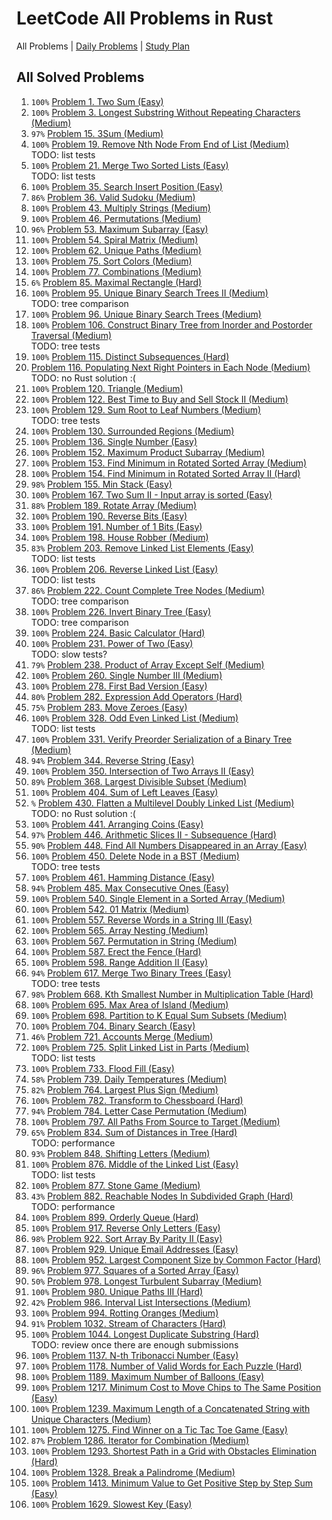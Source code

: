 LeetCode All Problems in Rust
=============================

All Problems | [Daily Problems](DAILY.md) | [Study Plan](STUDY_PLAN.md)

All Solved Problems
-------------------

1. `100%` [Problem 1. Two Sum (Easy)](problem_0001/)
2. `100%` [Problem 3. Longest Substring Without Repeating Characters (Medium)](problem_0003/)
3. `97%` [Problem 15. 3Sum (Medium)](problem_0015/)
4. `100%` [Problem 19. Remove Nth Node From End of List (Medium)](problem_0019/) \
    TODO: list tests
5. `100%` [Problem 21. Merge Two Sorted Lists (Easy)](problem_0021/) \
    TODO: list tests
6. `100%` [Problem 35. Search Insert Position (Easy)](problem_0035/)
7. `86%` [Problem 36. Valid Sudoku (Medium)](problem_0036/)
8. `100%` [Problem 43. Multiply Strings (Medium)](problem_0043/)
9. `100%` [Problem 46. Permutations (Medium)](problem_0046/)
10. `96%` [Problem 53. Maximum Subarray (Easy)](problem_0053/)
11. `100%` [Problem 54. Spiral Matrix (Medium)](problem_0054/)
12. `100%` [Problem 62. Unique Paths (Medium)](problem_0062/)
13. `100%` [Problem 75. Sort Colors (Medium)](problem_0075/)
14. `100%` [Problem 77. Combinations (Medium)](problem_0077/)
15. `6%` [Problem 85. Maximal Rectangle (Hard)](problem_0085/)
16. `100%` [Problem 95. Unique Binary Search Trees II (Medium)](problem_0095/) \
    TODO: tree comparison
17. `100%` [Problem 96. Unique Binary Search Trees (Medium)](problem_0096/)
18. `100%` [Problem 106. Construct Binary Tree from Inorder and Postorder Traversal (Medium)](problem_0106/) \
    TODO: tree tests
19. `100%` [Problem 115. Distinct Subsequences (Hard)](problem_0115/)
20. [Problem 116. Populating Next Right Pointers in Each Node (Medium)](problem_0116/) \
    TODO: no Rust solution :(
21. `100%` [Problem 120. Triangle (Medium)](problem_0120/)
22. `100%` [Problem 122. Best Time to Buy and Sell Stock II (Medium)](problem_0122/)
23. `100%` [Problem 129. Sum Root to Leaf Numbers (Medium)](problem_0129/) \
    TODO: tree tests
24. `100%` [Problem 130. Surrounded Regions (Medium)](problem_0130/)
25. `100%` [Problem 136. Single Number (Easy)](problem_0136/)
26. `100%` [Problem 152. Maximum Product Subarray (Medium)](problem_0152/)
27. `100%` [Problem 153. Find Minimum in Rotated Sorted Array (Medium)](problem_0153/)
28. `100%` [Problem 154. Find Minimum in Rotated Sorted Array II (Hard)](problem_0154/)
29. `98%` [Problem 155. Min Stack (Easy)](problem_0155/)
30. `100%` [Problem 167. Two Sum II - Input array is sorted (Easy)](problem_0167/)
31. `88%` [Problem 189. Rotate Array (Medium)](problem_0189/)
32. `100%` [Problem 190. Reverse Bits (Easy)](problem_0190/)
33. `100%` [Problem 191. Number of 1 Bits (Easy)](problem_0191/)
34. `100%` [Problem 198. House Robber (Medium)](problem_0198/)
35. `83%` [Problem 203. Remove Linked List Elements (Easy)](problem_0203/) \
    TODO: list tests
36. `100%` [Problem 206. Reverse Linked List (Easy)](problem_0206/) \
    TODO: list tests
37. `86%` [Problem 222. Count Complete Tree Nodes (Medium)](problem_0222/) \
    TODO: tree comparison
38. `100%` [Problem 226. Invert Binary Tree (Easy)](problem_0226/) \
    TODO: tree comparison
39. `100%` [Problem 224. Basic Calculator (Hard)](problem_0224/)
40. `100%` [Problem 231. Power of Two (Easy)](problem_0231/) \
    TODO: slow tests?
41. `79%` [Problem 238. Product of Array Except Self (Medium)](problem_0238/)
42. `100%` [Problem 260. Single Number III (Medium)](problem_0260/)
43. `100%` [Problem 278. First Bad Version (Easy)](problem_0278/)
44. `80%` [Problem 282. Expression Add Operators (Hard)](problem_0282/)
45. `75%` [Problem 283. Move Zeroes (Easy)](problem_0283/)
46. `100%` [Problem 328. Odd Even Linked List (Medium)](problem_0328/) \
    TODO: list tests
47. `100%` [Problem 331. Verify Preorder Serialization of a Binary Tree (Medium)](problem_0331/)
48. `94%` [Problem 344. Reverse String (Easy)](problem_0344/)
49. `100%` [Problem 350. Intersection of Two Arrays II (Easy)](problem_0350/)
50. `89%` [Problem 368. Largest Divisible Subset (Medium)](problem_0368/)
51. `100%` [Problem 404. Sum of Left Leaves (Easy)](problem_0404/)
52. `%` [Problem 430. Flatten a Multilevel Doubly Linked List (Medium)](problem_0430/) \
    TODO: no Rust solution :(
53. `100%` [Problem 441. Arranging Coins (Easy)](problem_0441/)
54. `97%` [Problem 446. Arithmetic Slices II - Subsequence (Hard)](problem_0446/)
55. `90%` [Problem 448. Find All Numbers Disappeared in an Array (Easy)](problem_0448/)
56. `100%` [Problem 450. Delete Node in a BST (Medium)](problem_0450/) \
    TODO: tree tests
57. `100%` [Problem 461. Hamming Distance (Easy)](problem_0461/)
58. `94%` [Problem 485. Max Consecutive Ones (Easy)](problem_0485/)
59. `100%` [Problem 540. Single Element in a Sorted Array (Medium)](problem_0540/)
60. `100%` [Problem 542. 01 Matrix (Medium)](problem_0542/)
61. `100%` [Problem 557. Reverse Words in a String III (Easy)](problem_0557/)
62. `100%` [Problem 565. Array Nesting (Medium)](problem_0565/)
63. `100%` [Problem 567. Permutation in String (Medium)](problem_0567/)
64. `100%` [Problem 587. Erect the Fence (Hard)](problem_0587/)
65. `100%` [Problem 598. Range Addition II (Easy)](problem_0598/)
66. `94%` [Problem 617. Merge Two Binary Trees (Easy)](problem_0617/) \
    TODO: tree tests
67. `98%` [Problem 668. Kth Smallest Number in Multiplication Table (Hard)](problem_0668/)
68. `100%` [Problem 695. Max Area of Island (Medium)](problem_0695/)
69. `100%` [Problem 698. Partition to K Equal Sum Subsets (Medium)](problem_0698/)
70. `100%` [Problem 704. Binary Search (Easy)](problem_0704/)
71. `46%` [Problem 721. Accounts Merge (Medium)](problem_0721/)
72. `100%` [Problem 725. Split Linked List in Parts (Medium)](problem_0725/) \
    TODO: list tests
73. `100%` [Problem 733. Flood Fill (Easy)](problem_0733/)
74. `58%` [Problem 739. Daily Temperatures (Medium)](problem_0739/)
75. `82%` [Problem 764. Largest Plus Sign (Medium)](problem_0764/)
76. `100%` [Problem 782. Transform to Chessboard (Hard)](problem_0782/)
77. `94%` [Problem 784. Letter Case Permutation (Medium)](problem_0784/)
78. `100%` [Problem 797. All Paths From Source to Target (Medium)](problem_0797/)
79. `65%` [Problem 834. Sum of Distances in Tree (Hard)](problem_0834/) \
    TODO: performance
80. `93%` [Problem 848. Shifting Letters (Medium)](problem_0848/)
81. `100%` [Problem 876. Middle of the Linked List (Easy)](problem_0876/) \
    TODO: list tests
82. `100%` [Problem 877. Stone Game (Medium)](problem_0877/)
83. `43%` [Problem 882. Reachable Nodes In Subdivided Graph (Hard)](problem_0882/) \
    TODO: performance
84. `100%` [Problem 899. Orderly Queue (Hard)](problem_0899/)
85. `100%` [Problem 917. Reverse Only Letters (Easy)](problem_0917/)
86. `98%` [Problem 922. Sort Array By Parity II (Easy)](problem_0922/)
87. `100%` [Problem 929. Unique Email Addresses (Easy)](problem_0929/)
88. `100%` [Problem 952. Largest Component Size by Common Factor (Hard)](problem_0952/)
89. `96%` [Problem 977. Squares of a Sorted Array (Easy)](problem_0977/)
90. `50%` [Problem 978. Longest Turbulent Subarray (Medium)](problem_0978/)
91. `100%` [Problem 980. Unique Paths III (Hard)](problem_0980/)
92. `42%` [Problem 986. Interval List Intersections (Medium)](problem_0986/)
93. `100%` [Problem 994. Rotting Oranges (Medium)](problem_0994/)
94. `91%` [Problem 1032. Stream of Characters (Hard)](problem_1032/)
95. `100%` [Problem 1044. Longest Duplicate Substring (Hard)](problem_1044/) \
    TODO: review once there are enough submissions
96. `100%` [Problem 1137. N-th Tribonacci Number (Easy)](problem_1137/)
97. `100%` [Problem 1178. Number of Valid Words for Each Puzzle (Hard)](problem_1178/)
98. `100%` [Problem 1189. Maximum Number of Balloons (Easy)](problem_1189/)
99. `100%` [Problem 1217. Minimum Cost to Move Chips to The Same Position (Easy)](problem_01217/)
100. `100%` [Problem 1239. Maximum Length of a Concatenated String with Unique Characters (Medium)](problem_1239/)
101. `100%` [Problem 1275. Find Winner on a Tic Tac Toe Game (Easy)](problem_1275/)
102. `87%` [Problem 1286. Iterator for Combination (Medium)](problem_1286/)
103. `100%` [Problem 1293. Shortest Path in a Grid with Obstacles Elimination (Hard)](problem_1293/)
104. `100%` [Problem 1328. Break a Palindrome (Medium)](problem_1328/)
105. `100%` [Problem 1413. Minimum Value to Get Positive Step by Step Sum (Easy)](problem_1413/)
106. `100%` [Problem 1629. Slowest Key (Easy)](problem_1629/)

